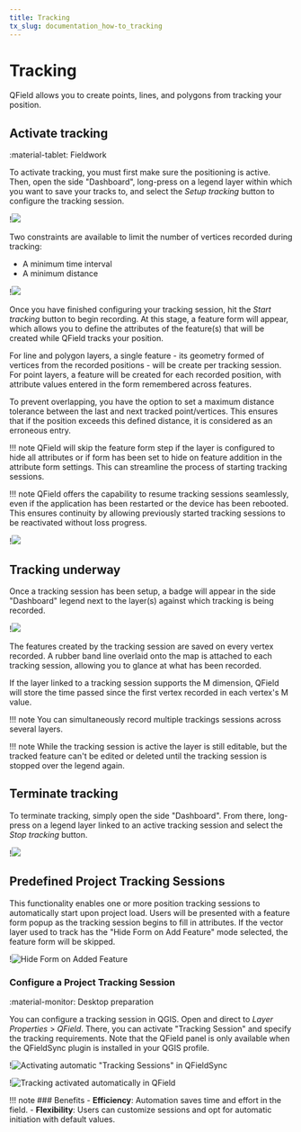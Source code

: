 ```yaml
---
title: Tracking
tx_slug: documentation_how-to_tracking
---
```


# Tracking

QField allows you to create points, lines, and polygons from tracking your position.

## Activate tracking

:material-tablet: Fieldwork

To activate tracking, you must first make sure the positioning is active. Then,
open the side "Dashboard", long-press on a legend layer within which you want to
save your tracks to, and select the *Setup tracking* button to configure
the tracking session.

!![](../assets/images/tracking-layer-properties.png)

Two constraints are available to limit the number of vertices recorded
during tracking:

- A minimum time interval
- A minimum distance

!![](../assets/images/tracking-settings.png)

Once you have finished configuring your tracking session, hit the *Start tracking*
button to begin recording. At this stage, a feature form will appear, which allows
you to define the attributes of the feature(s) that will be created while QField
tracks your position.

For line and polygon layers, a single feature - its geometry formed of vertices
from the recorded positions - will be create per tracking session.  For point
layers, a feature will be created for each recorded position, with attribute
values entered in the form remembered across features.

To prevent overlapping, you have the option to set a maximum distance tolerance between the last and next tracked point/vertices.
This ensures that if the position exceeds this defined distance, it is considered as an erroneous entry.

!!! note
    QField will skip the feature form step if the layer is configured to hide all attributes or if form has been set to hide on feature addition in the attribute form settings.
    This can streamline the process of starting tracking sessions.

!!! note
    QField offers the capability to resume tracking sessions seamlessly, even if the application has been restarted or the device has been rebooted.
    This ensures continuity by allowing previously started tracking sessions to be reactivated without loss progress.

!![](../assets/images/maximum-distance-tolerance.png,550px)

## Tracking underway

Once a tracking session has been setup, a badge will appear in the side "Dashboard"
legend next to the layer(s) against which tracking is being recorded.

!![](../assets/images/tracking-badge.png)

The features created by the tracking session are saved on every vertex recorded.
A rubber band line overlaid onto the map is attached to each tracking session,
allowing you to glance at what has been recorded.

If the layer linked to a tracking session supports the M dimension, QField will store
the time passed since the first vertex recorded in each vertex's M value.

!!! note
    You can simultaneously record multiple trackings sessions across several layers.

!!! note
    While the tracking session is active the layer is still editable, but the tracked feature can't be edited or deleted until the tracking session is stopped over the legend again.

## Terminate tracking

To terminate tracking, simply open the side "Dashboard". From there, long-press
on a legend layer linked to an active tracking session and select the
*Stop tracking* button.

!![](../assets/images/tracking-stop.png)

## Predefined Project Tracking Sessions

This functionality enables one or more position tracking sessions to automatically start upon project load.
Users will be presented with a feature form popup as the tracking session begins to fill in attributes.
If the vector layer used to track has the "Hide Form on Add Feature" mode selected, the feature form will be skipped.

!![Hide Form on Added Feature](../assets/images/hide-form-on-add-feature.png)

### Configure a Project Tracking Session
:material-monitor: Desktop preparation

You can configure a tracking session in QGIS.
Open and direct to *Layer Properties* > *QField*.
There, you can activate "Tracking Session" and specify the tracking requirements.
Note that the QField panel is only available when the QFieldSync plugin is installed in your QGIS profile.

!![Activating automatic "Tracking Sessions" in QFieldSync](../assets/images/automatic-tracking-session.png)

!![Tracking activated automatically in QField](../assets/images/qfield-tracking-session.png,300px)

!!! note
    ### Benefits
    - **Efficiency**: Automation saves time and effort in the field.
    - **Flexibility**: Users can customize sessions and opt for automatic initiation with default values.
